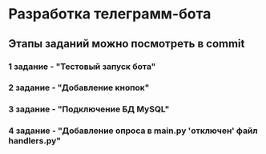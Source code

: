 # Разработка телеграмм-бота


## Этапы заданий можно посмотреть в commit

### 1 задание - "Тестовый запуск бота"

### 2 задание - "Добавление кнопок"

### 3 задание - "Подключение БД MySQL"

### 4 задание - "Добавление опроса в main.py 'отключен' файл handlers.py" 
